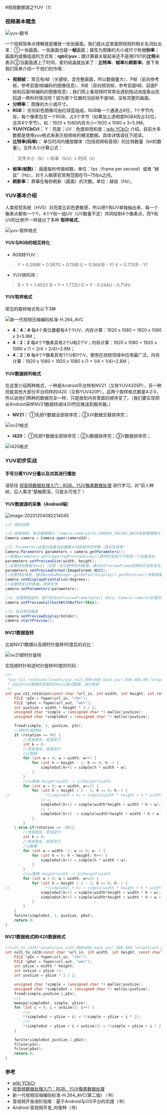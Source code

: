 #视频数据源之YUV（1）


### 视频基本概念

![yuv-翻书](1-yuv/yuv-翻书.gif)

一个视频简单点理解就是播放一张张画面。我们就从这里面把视频的相关名词扯出来：①一张画面，一张画面也就一**帧**画面；属性为图像的大小或尺寸称**分别率**；画面的成像组成的方式有：**rgb**和**yuv**；跟计算器关联起来还不是用0101的**比特**来表示②当画面遇上了时间，爱的结晶就出来了：**比特率**、**帧率**和**刷新率**。接下来我们简单介绍一下他们的作用：

- **视频帧：** 常见有I帧（关键帧，含完整画面，所以数据量大）、P帧（前向参考帧，参考前面I帧编码的图像信息）、B帧（双向预测帧，参考前面I帧、前面P帧和后面I帧编码的图像信息）；我们网上看视频时常常会遇到拖动进度条出现回退一两秒的情况吧？因为那个位置的当前帧不是I帧，没有完整的画面。
- **分辨率：** 图像的大小或尺寸。
- **RGB：** 任何彩色图像可由红绿蓝组成。RGB每一个通道占8位，1个字节内存。每个像素包含一个RGB，占3个字节（如果加上透明度RGBA则占32位，总共4个字节）。如：1920 x 1080内存大小=1920 x 1080 x 3=5.9M。
- **YUV(YCbCr)：** Y：亮度；UV：色度和饱和度；[wiki YCbCr](https://zh.wikipedia.org/wiki/YCbCr) 介绍。目前大多数都是使用yuv格式来表示视频帧的裸流数据。具体详情请往下阅读。
- **比特率(码率)：** 单位时间内播放媒体（包括视频和音频）的比特数量（bit的数量）。文件大小计算公式：

> 文件大小（b）= 码率（b/s）x 时间（s）

- **帧率(帧数)：** 画面每秒传输帧数，单位：fps（frame per second）或者 “赫兹”（Hz）。对于人眼感官常用范围在15~75fps之间。
- **刷新率：** 屏幕在每秒刷新（画面）的次数。单位：赫兹（Hz）。

### YUV基本介绍

人类视觉系统（HVS）对亮度比彩色更敏感，所以把Y和UV单独抽出来，每一个像素点都有一个Y，4个Y和一组UV（UV数量不定）共同绘制4个像素点，而Y和UV的比例不一样就分了多种 **取样格式**。

![yuv-取样格式](1-yuv/yuv-取样格式.png)

#### YUV与RGB的相互转化

-  RGB转YUV：

> Y = 0.299R + 0.587G + 0.114B
> U = 0.564(B - Y)
> V = 0.713(R - Y)

- YUV转RGB：

> R = Y + 1.402V
> B = Y + 1.772U
> G = Y - 0.344U - 0.714V

#### YUV取样格式

常见的取样格式有以下3种

![新一代视频压缩编码标准-H.264_AVC](1-yuv/yuv-取样.png)

- **4：4：4** 每4个素位置都有4个YUV，内存计算：1920 x 1080 = 1920 x 1080 x 3=5.9M；
- **4：2：2** 每4个Y像素具有2个U和2个V；内存计算：1920 x 1080 = 1920 x 1080 x (1 + 2/4 + 2/4)=3.9M；
- **4：2：0** 每4个Y像素具有1个U和1个V，使用在视频领域中应用最广泛。内存计算：1920 x 1080 = 1920 x 1080 x (1 + 1/4 + 1/4)=2.8M；

#### YUV数据排列格式

在这里介绍两种格式，一种是Android平台特有NV21（又称YUV420SP），另一种则是其他大部分平台同样的I420（又称YUV420P），这两个取样格式都是4:2:0，所以说他们两种的数据完全一样，只是放到内存里面的顺序变了。（我们要实现把从Android采样NV21数据转成I420然后推送到服务器。）

- **NV21：** ①先把Y数据全部排序完；②UV数据交替排序完；

![nv21格式](1-yuv/yuv-NV21.png)

- **I420：** ①先把Y数据全部排序完；②U数据排序完；③V数据排序完；

![i420格式](1-yuv/yuv-I420.png)

### YUV初步实战

#### 手写分离YUV分量以及对其进行播放

请前往 [视音频数据处理入门：RGB、YUV像素数据处理](https://blog.csdn.net/leixiaohua1020/article/details/50534150) 进行学习。对“前人种树，后人乘凉”感触颇深，只是太可惜了！

#### YUV数据源的采集（Android端）

![image-20201204082214045](1-yuv/image-20201204082214045.png)

```java
//1.相机权限

//2.获取相机，有后置摄像头：Camera.CameraInfo.CAMERA_FACING_BACK和前置摄像头：Camera.CameraInfo.CAMERA_FACING_FRONT
Camera camera = Camera.open(cameraId);

//3、Parameters这里封装着当前摄像头所能提供的参数（真实宽高等）
Camera.Parameters parameters = camera.getParameters();
//根据parameters.getSupportedPreviewSizes()提供的宽高尺寸挑选一个设置进去
parameters.setPreviewSize(width, height);
//设置预览数据为nv21（注意：仅仅是预览的数据，通过onPreviewFrame回调的仍没有发生变化）
parameters.setPreviewFormat(ImageFormat.NV21);
//设置预览角度，通过WindowManager.getDefaultDisplay().getRotation()参数查看。（因为android手机厂商安装摄像头传感器方向不统一，所以数据可能是旋转过的，所以要回正）
camera.setDisplayOrientation(degrees);
//设置修改过的数据，使得生效
camera.setParameters(parameters);

//4、设置数据监听，我们会在onPreviewFrame(byte[] data, Camera camera)处理回调的数据，这里的数据就是每一帧原始数据流。我们会先把数据按照角度回正（注意回正后的宽高可能是调换的），然后转成I420就行编码发送。
camera.setPreviewCallbackWithBuffer(this);

//5、启动预览画面
camera.setPreviewDisplay(holder);
camera.startPreview();  
```

#### NV21数据旋转

比如NV21数据以及顺时针旋转90度后的对比：

![nv21顺时针旋转](1-yuv/yuv-旋转前后.png)

实现顺时针和逆时针旋转90度的代码：

```c
/**
 *yuv_n21_rotation("assets/yuv_nv21_800x480_back.yuv",800,480,90,"output/out_nv21_480x800_back.yuv");
 * 从android摄像机获取到的nv21格式数据，进行旋转
 */
int yuv_n21_rotation(const char *url_in, int width, int height, int rotation, const char *url_out) {
    FILE *pIn = fopen(url_in, "rb+");
    FILE *pOut = fopen(url_out, "wb+");
    int yuvSize = width * height * 3 / 2;
    unsigned char *simple = (unsigned char *) malloc(yuvSize);
    unsigned char *simpleOut = (unsigned char *) malloc(yuvSize);

    fread(simple, 1, yuvSize, pIn);
    //顺时针旋转90
    if (rotation == 90) {
        //宽高取反，把竖变行
        int k = 0;
        //宽高取反，把竖变行
        //y数据
        for (int w = 0; w < width; w++) {
            for (int h = height - 1; h >= 0; h--) {
                simpleOut[k++] = simple[h * width + w];
            }
        }
        //uv数据 height*width -> 3/2height*width
        for (int w = 0; w < width; w+=2) {
            for (int h = height / 2 - 1; h >= 0; h--) {
//                *(simpleOut + k) = simple[width * height + h * width + w];
                // u
                simpleOut[k++] = simple[width*height + width * h + w];
                // v
                simpleOut[k++]  = simple[width*height + width * h + w + 1];
            }
        }
    } else if(rotation == -90){
        //宽高取反，把竖变行
        int k = 0;
        //宽高取反，把竖变行
        //y数据
        for (int w = width -1; w >= 0; w--) {
            for (int h = 0; h < height; h++) {
                simpleOut[k++] = simple[h * width + w];
            }
        }
        //uv数据 height*width -> 3/2height*width
        for (int w = 0; w < width; w+=2) {
            for (int h = height / 2 - 1; h >= 0; h--) {
//                *(simpleOut + k) = simple[width * height + h * width + w];
                simpleOut[k++] = simple[width*height + width * h + w];
                simpleOut[k++] = simple[width*height + width * h + w + 1];
            }
        }
    }
    fwrite(simpleOut, 1, yuvSize, pOut);
    return 0;
}
```

#### NV21数据格式转I420数据格式

```c
//nv21_to_i420("assets/yuv_nv21_800x480_back.yuv",800,480,"output/out_yuv_i420_800x480_back.yuv");
int nv21_to_i420(const char *url_in, int width, int height, const char *url_out){
    FILE *pIn = fopen(url_in, "rb+");
    FILE *pOut = fopen(url_out, "wb+");
    int ySize = width * height;
    int uvSize = ySize /2;
    int yuvSize = ySize * 3 / 2;

    unsigned char *simple = (unsigned char *) malloc(yuvSize);
    unsigned char *simpleOut = (unsigned char *) malloc(yuvSize);
    fread(simple,yuvSize,1,pIn);
    //y
    memcpy(simpleOut, simple, ySize);
    for (int i = 0; i < uvSize/2; i++) {
        //u
        *(simpleOut + ySize + i) = *(simple + ySize + i * 2);
        //v
        *(simpleOut + ySize + i + uvSize/2) = *(simple + ySize + i * 2 + 1);
    }

    fwrite(simpleOut,yuvSize,1,pOut);
    fclose(pIn);
    fclose(pOut);
    return 0;
}
```

### 参考

- [wiki  YCbCr](https://zh.wikipedia.org/wiki/YCbCr)
- [视音频数据处理入门：RGB、YUV像素数据处理](https://blog.csdn.net/leixiaohua1020/article/details/50534150) 
- 新一代视频压缩编码标准-H.264_AVC(第二版) （书）
- 音视频开发进阶指南：基于Android与iOS平台的实践（书）
- Android 音视频开发_何俊林（书）